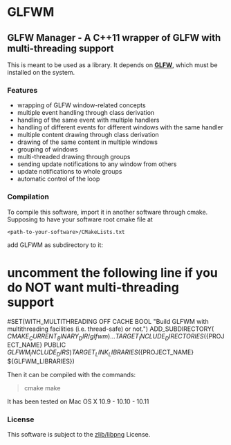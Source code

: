 GLFWM
=====

GLFW Manager - A C++11 wrapper of GLFW with multi-threading support
-------------------------------------------------------------------
This is meant to be used as a library.
It depends on [**GLFW**](http://www.glfw.org), which must be installed on the system.

### Features
* wrapping of GLFW window-related concepts
* multiple event handling through class derivation
* handling of the same event with multiple handlers
* handling of different events for different windows with the same handler
* multiple content drawing through class derivation
* drawing of the same content in multiple windows
* grouping of windows
* multi-threaded drawing through groups
* sending update notifications to any window from others
* update notifications to whole groups
* automatic control of the loop

### Compilation
To compile this software, import it in another software through cmake.
Supposing to have your software root cmake file at

`<path-to-your-software>/CMakeLists.txt`

add GLFWM as subdirectory to it:

# uncomment the following line if you do NOT want multi-threading support
#SET(WITH_MULTITHREADING OFF CACHE BOOL "Build GLFWM with multithreading facilities (i.e. thread-safe) or not.")
ADD_SUBDIRECTORY(<path-to-glfwm> ${CMAKE_CURRENT_BINARY_DIR}/glfwm)
...
TARGET_INCLUDE_DIRECTORIES(${PROJECT_NAME} PUBLIC ${GLFWM_INCLUDE_DIRS})
TARGET_LINK_LIBRARIES(${PROJECT_NAME} ${GLFWM_LIBRARIES})

Then it can be compiled with the commands:

> cmake <path-to-your-software>
> make

It has been tested on Mac OS X 10.9 - 10.10 - 10.11

### License
This software is subject to the [zlib/libpng](http://opensource.org/licenses/Zlib) License.
